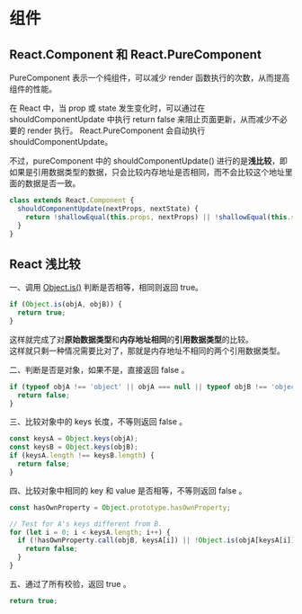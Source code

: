 # 组件

## React.Component 和 React.PureComponent

PureComponent 表示一个纯组件，可以减少 render 函数执行的次数，从而提高组件的性能。

在 React 中，当 prop 或 state 发生变化时，可以通过在 shouldComponentUpdate 中执行 return false 来阻止页面更新，从而减少不必要的 render 执行。
React.PureComponent 会自动执行 shouldComponentUpdate。

不过，pureComponent 中的 shouldComponentUpdate() 进行的是**浅比较**，即如果是引用数据类型的数据，只会比较内存地址是否相同，而不会比较这个地址里面的数据是否一致。

```js
class extends React.Component {
  shouldComponentUpdate(nextProps, nextState) {
    return !shallowEqual(this.props, nextProps) || !shallowEqual(this.state, nextState);
  }
}
```

## React 浅比较

一、调用 [Object.is()](/basic/javascript/data-types#object-is) 判断是否相等，相同则返回 true。

```js
if (Object.is(objA, objB)) {
  return true;
}
```

这样就完成了对**原始数据类型**和**内存地址相同**的**引用数据类型**的比较。\
这样就只剩一种情况需要比对了，那就是内存地址不相同的两个引用数据类型。

二、判断是否是对象，如果不是，直接返回 false 。

```js
if (typeof objA !== 'object' || objA === null || typeof objB !== 'object' || objB === null) {
  return false;
}
```

三、比较对象中的 keys 长度，不等则返回 false 。

```js
const keysA = Object.keys(objA);
const keysB = Object.keys(objB);
if (keysA.length !== keysB.length) {
  return false;
}
```

四、比较对象中相同的 key 和 value 是否相等，不等则返回 false 。

```js
const hasOwnProperty = Object.prototype.hasOwnProperty;

// Test for A's keys different from B.
for (let i = 0; i < keysA.length; i++) {
  if (!hasOwnProperty.call(objB, keysA[i]) || !Object.is(objA[keysA[i]], objB[keysA[i]])) {
    return false;
  }
}
```

五、通过了所有校验，返回 true 。

```js
return true;
```